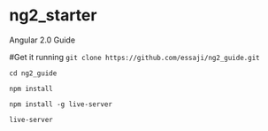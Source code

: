 # ng2_starter
Angular 2.0 Guide

#Get it running
`git clone https://github.com/essaji/ng2_guide.git`

`cd ng2_guide`

`npm install`

`npm install -g live-server`

`live-server`
